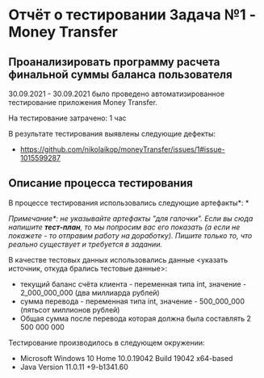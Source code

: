 # Отчёт о тестировании Задача №1 - Money Transfer

## Проанализировать программу расчета финальной суммы баланса пользователя

30.09.2021 - 30.09.2021 было проведено автоматизированное тестирование приложения Money Transfer.

На тестирование затрачено: 1 час

В результате тестирования выявлены следующие дефекты:
* https://github.com/nikolaikop/moneyTransfer/issues/1#issue-1015599287


## Описание процесса тестирования

В процессе тестирования использовались следующие артефакты*:
* 

*Примечание\*: не указывайте артефакты "для галочки". Если вы сюда напишите **тест-план**, то мы попросим вас его показать (а если не покажете - то отправим работу на доработку). Пишите только то, что реально существует и требуется в задании.*

В качестве тестовых данных использовались данные <указать источник, откуда брались тестовые данные>:
* текущий баланс счёта клиента - переменная типа int, значение - 2_000_000_000 (два миллиарда рублей)
* сумма перевода - переменная типа int, значение - 500_000_000 (пятьсот миллионов рублей)
* Общая сумма после перевода которая должна была составлять 2 500 000 000

Тестирование производилось в следующем окружении:
* Microsoft Windows 10 Home 10.0.19042 Build 19042 x64-based
* Java Version 11.0.11 +9-b1341.60
